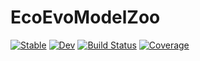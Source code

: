 # EcoEvoModelZoo

[![Stable](https://img.shields.io/badge/docs-stable-blue.svg)](https://vboussange.github.io/EcoEvoModelZoo.jl/stable/)
[![Dev](https://img.shields.io/badge/docs-dev-blue.svg)](https://vboussange.github.io/EcoEvoModelZoo.jl/dev/)
[![Build Status](https://github.com/vboussange/EcoEvoModelZoo.jl/actions/workflows/CI.yml/badge.svg?branch=main)](https://github.com/vboussange/EcoEvoModelZoo.jl/actions/workflows/CI.yml?query=branch%3Amain)
[![Coverage](https://codecov.io/gh/vboussange/EcoEvoModelZoo.jl/branch/main/graph/badge.svg)](https://codecov.io/gh/vboussange/EcoEvoModelZoo.jl)
